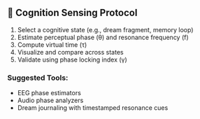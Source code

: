 ## 🧪 Cognition Sensing Protocol

1. Select a cognitive state (e.g., dream fragment, memory loop)
2. Estimate perceptual phase (θ) and resonance frequency (f)
3. Compute virtual time (τ)
4. Visualize and compare across states
5. Validate using phase locking index (γ)

### Suggested Tools:
- EEG phase estimators
- Audio phase analyzers
- Dream journaling with timestamped resonance cues
